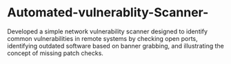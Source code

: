 # Automated-vulnerablity-Scanner-
Developed a simple network vulnerability scanner designed to identify common vulnerabilities in remote systems by checking open ports, identifying outdated software based on banner grabbing, and illustrating the concept of missing patch checks.
